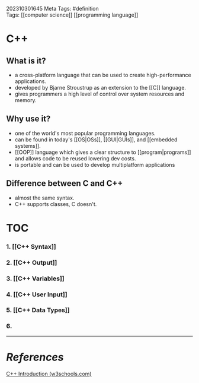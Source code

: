 202310301645
Meta Tags: #definition  
Tags: [[computer science]] [[programming language]]

# C++

## What is it?

- a cross-platform language that can be used to create high-performance applications.
- developed by Bjarne Stroustrup as an extension to the [[C]] language. 
- gives programmers a high level of control over system resources and memory.

## Why use it?

- one of the world's most popular programming languages.
- can be found in today's [[OS|OSs]], [[GUI|GUIs]], and [[embedded systems]].
- [[OOP]] language which gives a clear structure to [[program|programs]] and allows code to be reused lowering dev costs. 
- is portable and can be used to develop multiplatform applications

## Difference between C and C++

- almost the same syntax.
- C++ supports classes, C doesn't.

# TOC
### 1. [[C++ Syntax]]
### 2. [[C++ Output]]
### 3. [[C++ Variables]]
### 4. [[C++ User Input]]
### 5. [[C++ Data Types]]
### 6. 
---
# *References*

[C++ Introduction (w3schools.com)](https://www.w3schools.com/cpp/cpp_intro.asp)